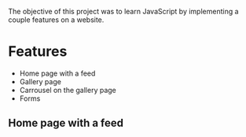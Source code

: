 The objective of this project was to learn JavaScript by implementing a couple features on a website.

# Features

- Home page with a feed
- Gallery page
- Carrousel on the gallery page
- Forms

## Home page with a feed
